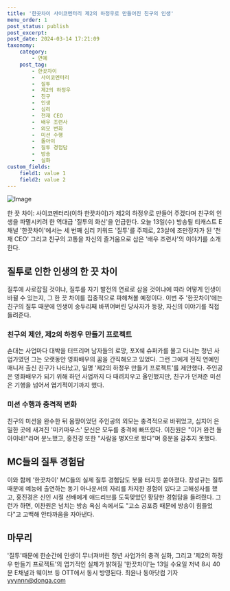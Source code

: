 ```yaml
---
title: '한끗차이 사이코멘터리 제2의 하정우로 만들어진 친구의 인생'
menu_order: 1
post_status: publish
post_excerpt: 
post_date: 2024-03-14 17:21:09
taxonomy:
    category:
        - 연예
    post_tag:
        - 한끗차이
        -  사이코멘터리
        -  질투
        -  제2의 하정우
        -  친구
        -  인생
        -  심리
        -  천재 CEO
        -  배우 조련사
        -  외모 변화
        -  미션 수행
        -  돌아이
        -  질투 경험담
        -  방송
        -  실화
custom_fields:
    field1: value 1
    field2: value 2
---
```


![Image](https://mimgnews.pstatic.net/image/382/2024/03/13/0001112346_001_20240313160801453.jpg?type=w540)

한 끗 차이: 사이코멘터리(이하 한끗차이)가 제2의 하정우로 만들어 주겠다며 친구의 인생을 파멸시키려 한 역대급 '질투의 화신'을 언급한다. 오늘 13일(수) 방송될 티캐스트 E채널 '한끗차이'에서는 세 번째 심리 키워드 '질투'를 주제로, 23살에 조만장자가 된 '천재 CEO' 그리고 친구의 고통을 자신의 즐거움으로 삼은 '배우 조련사'의 이야기를 소개한다. 
## 질투로 인한 인생의 한 끗 차이
질투에 사로잡힐 것이냐, 질투를 자기 발전의 연료로 삼을 것이냐에 따라 어떻게 인생이 바뀔 수 있는지, 그 한 끗 차이를 집중적으로 파헤쳐볼 예정이다. 이번 주 '한끗차이'에는 친구의 질투 때문에 인생이 송두리째 바뀌어버린 당사자가 등장, 자신의 이야기를 직접 들려준다. 
### 친구의 제안, 제2의 하정우 만들기 프로젝트
손대는 사업마다 대박을 터뜨리며 남자들의 로망, 포X쉐 슈퍼카를 몰고 다니는 청년 사업가였던 그는 오랫동안 영화배우의 꿈을 간직해오고 있었다. 그런 그에게 전직 연예인 매니저 출신 친구가 나타났고, 일명 '제2의 하정우 만들기 프로젝트'를 제안했다. 주인공은 영화배우가 되기 위해 하던 사업까지 다 때려치우고 올인했지만, 친구가 던져준 미션은 기행을 넘어서 엽기적이기까지 했다. 
### 미션 수행과 충격적 변화
친구의 미션을 완수한 뒤 몸짱이었던 주인공의 외모는 충격적으로 바뀌었고, 심지어 은밀한 곳에 새겨진 '미키마우스' 문신은 모두를 충격에 빠뜨렸다. 이찬원은 "이거 완전 돌아이네!"라며 분노했고, 홍진경 또한 "사람을 병X으로 봤다"며 흥분을 감추지 못했다.
## MC들의 질투 경험담
이와 함께 '한끗차이' MC들의 실제 질투 경험담도 봇물 터지듯 쏟아졌다. 장성규는 질투 때문에 예능에 출연하는 동기 아나운서의 자리를 차지한 경험이 있다고 고해성사를 했고, 홍진경은 신인 시절 선배에게 애드리브를 도둑맞았던 황당한 경험담을 들려줬다. 그런가 하면, 이찬원은 넘치는 방송 욕심 속에서도 "고소 공포증 때문에 방송이 힘들었다"고 고백해 안타까움을 자아낸다.
## 마무리
'질투'때문에 한순간에 인생이 무너져버린 청년 사업가의 충격 실화, 그리고 '제2의 하정우 만들기 프로젝트'의 엽기적인 실체가 밝혀질 '한끗차이'는 13일 수요일 저녁 8시 40분 E채널과 웨이브 등 OTT에서 동시 방영된다.
최윤나 동아닷컴 기자 yyynnn@donga.com
